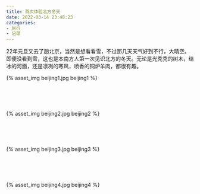 ```yaml
---
title: 首次体验北方冬天
date: 2022-03-14 23:48:23
categories:
- 旅行
- 记录
---
```


22年元旦又去了趟北京，当然是想看看雪，不过那几天天气好到不行，大晴空。即便没看到雪，这也是本南方人第一次见识北方的冬天。无论是光秃秃的树木，结冰的河面，还是凛冽的寒风，喷香的铜炉羊肉，都很有趣。

{% asset_img beijing1.jpg beijing1 %}

<!--more-->

</br>
</br>
</br>

{% asset_img beijing2.jpg beijing2 %}

</br>
</br>
</br>

{% asset_img beijing3.jpg beijing3 %}

</br>
</br>
</br>

{% asset_img beijing4.jpg beijing4 %}
